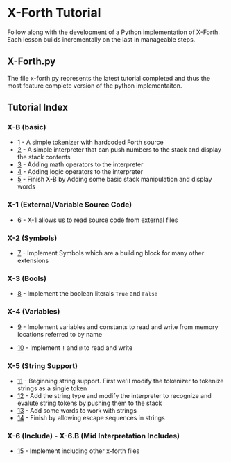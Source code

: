 # X-Forth Tutorial
Follow along with the development of a Python implementation of X-Forth. Each lesson builds incrementally on the last in manageable steps.

## X-Forth.py
The file x-forth.py represents the latest tutorial completed and thus the most feature complete version of the python implementaiton.

## Tutorial Index
### X-B (basic)
* [1](src/1.x-forth.py)  - A simple tokenizer with hardcoded Forth source
* [2](src/2.x-forth.py) - A simple interpreter that can push numbers to the stack and display the stack contents
* [3](src/3.x-forth.py) - Adding math operators to the interpreter
* [4](src/4.x-forth.py) - Adding logic operators to the interpreter
* [5](src/5.x-forth.py) - Finish X-B by Adding some basic stack manipulation and display words
### X-1 (External/Variable Source Code)
* [6](src/6.x-forth.py) - X-1 allows us to read source code from external files
### X-2 (Symbols)
* [7](src/7.x-forth.py) - Implement Symbols which are a building block for many other extensions
### X-3 (Bools)
* [8](src/8.x-forth.py) - Implement the boolean literals `True` and `False`
### X-4 (Variables)
* [9](src/9.x-forth.py) - Implement variables and constants to read and write from memory locations referred to by name
<!--Consider breaking 9 up into smaller lessons, it is quite a big change-->
* [10](src/10.x-forth.py) - Implement `!` and `@` to read and write
### X-5 (String Support)
* [11](src/11.x-forth.py) - Beginning string support. First we'll modify the tokenizer to tokenize strings as a single token
* [12](src/12.x-forth.py) - Add the string type and modify the interpreter to recognize and evalute string tokens by pushing them to the stack
* [13](src/13.x-forth.py) - Add some words to work with strings
* [14](src/14.x-forth.py) - Finish by allowing escape sequences in strings
### X-6 (Include) - X-6.B (Mid Interpretation Includes)
* [15](src/15.x-forth.py) - Implement including other x-forth files

